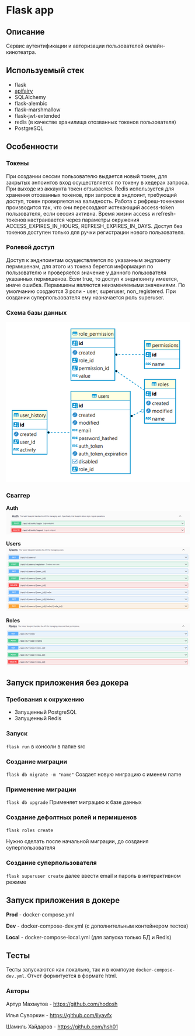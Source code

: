 # Flask app

## Описание
Сервис аутентификации и авторизации пользователей онлайн-кинотеатра.

## Используемый стек
 
- flask
- [apifairy](https://apifairy.readthedocs.io/en/latest/intro.html)
- SQLAlchemy
- flask-alembic
- flask-marshmallow
- flask-jwt-extended
- redis (в качестве хранилища отозванных токенов пользователя)
- PostgreSQL

## Особенности

### Токены
При создании сессии пользователю выдается новый токен, для закрытых энпоинтов вход осуществляется по токену в хедерах запроса.
При выходе из аккаунта токен отзывается.
Redis используется для хранения отозванных токенов, при запросе в эндпоинт, требующий доступ, токен проверяется на валидность.
Работа с рефреш-токенами производится так, что они пересоздают истекающий access-token пользователя, если сессия активна.
Время жизни access и refresh-токенов настраивается через параметры окружения ACCESS_EXPIRES_IN_HOURS, REFRESH_EXPIRES_IN_DAYS.
Доступ без токенов доступен только для ручки регистрации нового пользователя.

### Ролевой доступ
Доступ к энднпоинтам осуществляется по указанным эндпоинту пермишенам, 
для этого из токена берется информация по пользователю и проверяется значение у данного пользователя указанных пермишенов.
Если true, то доступ к энднпоинту имеется, иначе ошибка. 
Пермишены являются неизменяемыми значениями.
По умолчанию создаются 3 роли - user, superuser, non_registered.
При создании суперпользователя ему назначается роль superuser.

### Схема базы данных
![](../img/db_schema.png)

### Сваггер
**Auth**
![](../img/auth_api.png)

**Users**
![](../img/users_api.png)

**Roles**
![](../img/roles_api.png)

## Запуск приложения без докера

### Требования к окружению

- Запущенный PostgreSQL
- Запущенный Redis

### Запуск

`flask run` в консоли в папке src

### Создание миграции

`flask db migrate -m "name"` Создает новую миграцию с именем name

### Применение миграции
`flask db upgrade` Применяет миграцию к базе данных

### Создание дефолтных ролей и пермишенов

`flask roles create`

Нужно сделать после начальной миграции, до создания суперпользователя

### Создание суперпользователя

`flask superuser create` далее ввести email и пароль в интерактивном режиме

## Запуск приложения в докере

**Prod** - docker-compose.yml

**Dev** - docker-compose-dev.yml (с дополнительным контейнером тестов)

**Local** - docker-compose-local.yml (для запуска только БД и Redis)

## Тесты
Тесты запускаются как локально, так и в компоузе `docker-compose-dev.yml`. Отчет формитуется в формате html.

### Авторы
Артур Махмутов - https://github.com/hodosh

Илья Суворкин - https://github.com/ilyavfx

Шамиль Хайдаров - https://github.com/hsh01
